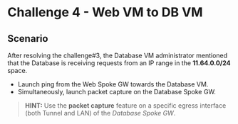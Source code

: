 # Challenge 4 - Web VM to DB VM

## Scenario

After resolving the challenge#3, the Database VM administrator mentioned that the Database is receiving requests from an IP range in the **11.64.0.0/24** space.

* Launch ping from the Web Spoke GW towards the Database VM.
* Simultaneously, launch packet capture on the Database Spoke GW.

> **HINT:**
>Use the **packet capture** feature on a specific egress interface (both Tunnel and LAN) of the *Database Spoke GW*.
